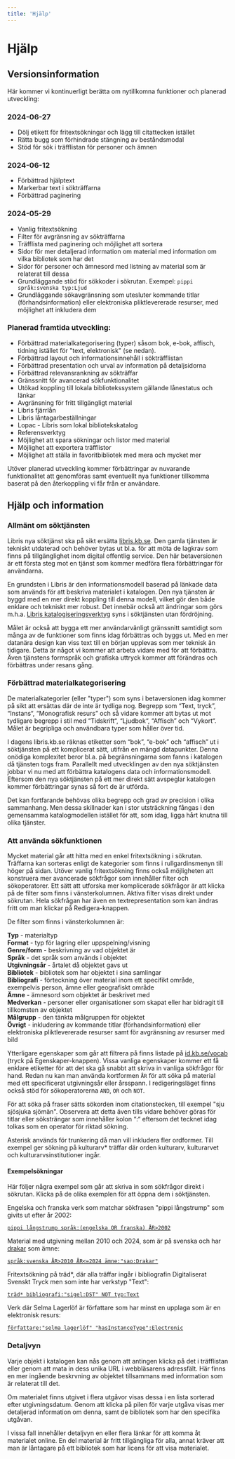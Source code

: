 ```yaml
---
title: 'Hjälp'
---
```


# Hjälp

## Versionsinformation

Här kommer vi kontinuerligt berätta om nytillkomna funktioner och planerad utveckling:

### 2024-06-27

- Dölj etikett för fritextsökningar och lägg till citattecken istället
- Rätta bugg som förhindrade stängning av beståndsmodal
- Stöd för sök i träfflistan för personer och ämnen

### 2024-06-12

- Förbättrad hjälptext
- Markerbar text i sökträffarna
- Förbättrad paginering

### 2024-05-29

- Vanlig fritextsökning
- Filter för avgränsning av sökträffarna
- Träfflista med paginering och möjlighet att sortera
- Sidor för mer detaljerad information om material med information om vilka bibliotek som har det
- Sidor för personer och ämnesord med listning av material som är relaterat till dessa
- Grundläggande stöd för sökkoder i sökrutan. Exempel: `pippi språk:svenska typ:Ljud`
- Grundläggande sökavgränsning som utesluter kommande titlar (förhandsinformation) eller elektroniska pliktlevererade resurser, med möjlighet att inkludera dem

### Planerad framtida utveckling:

- Förbättrad materialkategorisering (typer) såsom bok, e-bok, affisch, tidning istället för "text, elektronisk" (se nedan).
- Förbättrad layout och informationsinnehåll i sökträfflistan
- Förbättrad presentation och urval av information på detaljsidorna
- Förbättrad relevansrankning av sökträffar
- Gränssnitt för avancerad sökfunktionalitet
- Utökad koppling till lokala bibliotekssystem gällande lånestatus och länkar
- Avgränsning för fritt tillgängligt material
- Libris fjärrlån
- Libris låntagarbeställningar
- Lopac - Libris som lokal bibliotekskatalog
- Referensverktyg
- Möjlighet att spara sökningar och listor med material
- Möjlighet att exportera träfflistor
- Möjlighet att ställa in favoritbibliotek med mera
  och mycket mer

Utöver planerad utveckling kommer förbättringar av nuvarande funktionalitet att genomföras samt eventuellt nya funktioner tillkomma baserat på den återkoppling vi får från er användare.

## Hjälp och information

### Allmänt om söktjänsten

Libris nya söktjänst ska på sikt ersätta [libris.kb.se](https://www.libris.kb.se/). Den gamla tjänsten är tekniskt utdaterad och behöver bytas ut bl.a. för att möta de lagkrav som finns på tillgänglighet inom digital offentlig service.
Den här betaversionen är ett första steg mot en tjänst som kommer medföra flera förbättringar för användarna.

En grundsten i Libris är den informationsmodell baserad på länkade data som används för att beskriva materialet i katalogen. Den nya tjänsten är byggd med en mer direkt koppling till denna modell, vilket gör den både enklare och tekniskt mer robust. Det innebär också att ändringar som görs m.h.a. [Libris katalogiseringsverktyg](https://libris-qa.kb.se/katalogisering/) syns i söktjänsten utan fördröjning.

Målet är också att bygga ett mer användarvänligt gränssnitt samtidigt som många av de funktioner som finns idag förbättras och byggs ut.
Med en mer datanära design kan viss text till en början upplevas som mer teknisk än tidigare. Detta är något vi kommer att arbeta vidare med för att förbättra. Även tjänstens formspråk och grafiska uttryck kommer att förändras och förbättras under resans gång.

### Förbättrad materialkategorisering

De materialkategorier (eller "typer") som syns i betaversionen idag kommer på sikt att ersättas där de inte är tydliga nog. Begrepp som “Text, tryck”, “Instans“, “Monografisk resurs” och så vidare kommer att bytas ut mot tydligare begrepp i stil med “Tidskrift“, “Ljudbok“, “Affisch” och “Vykort“. Målet är begripliga och användbara typer som håller över tid.

I dagens libris.kb.se räknas etiketter som “bok”, “e-bok” och “affisch” ut i söktjänsten på ett komplicerat sätt, utifrån en mängd datapunkter. Denna onödiga komplexitet beror bl.a. på begränsningarna som fanns i katalogen då tjänsten togs fram. Parallellt med utvecklingen av den nya söktjänsten jobbar vi nu med att förbättra katalogens data och informationsmodell. Eftersom den nya söktjänsten på ett mer direkt sätt avspeglar katalogen kommer förbättringar synas så fort de är utförda.

Det kan fortfarande behövas olika begrepp och grad av precision i olika sammanhang. Men dessa skillnader kan i stor utsträckning fångas i den gemensamma katalogmodellen istället för att, som idag, ligga hårt knutna till olika tjänster.

### Att använda sökfunktionen

Mycket material går att hitta med en enkel fritextsökning i sökrutan. Träffarna kan sorteras enligt de kategorier som finns i rullgardinsmenyn till höger på sidan.
Utöver vanlig fritextsökning finns också möjligheten att konstruera mer avancerade sökfrågor som innehåller filter och sökoperatorer.
Ett sätt att utforska mer komplicerade sökfrågor är att klicka på de filter som finns i vänsterkolumnen. Aktiva filter visas direkt under sökrutan. Hela sökfrågan har även en textrepresentation som kan ändras fritt om man klickar på Redigera-knappen.

De filter som finns i vänsterkolumnen är:

<b>Typ</b> - materialtyp<br>
<b>Format</b> - typ för lagring eller uppspelning/visning<br>
<b>Genre/form</b> - beskrivning av vad objektet är<br>
<b>Språk</b> - det språk som används i objektet<br>
<b>Utgivningsår</b> - årtalet då objektet gavs ut<br>
<b>Bibliotek</b> - bibliotek som har objektet i sina samlingar<br>
<b>Bibliografi</b> - förteckning över material inom ett specifikt område, exempelvis person, ämne eller geografiskt område<br>
<b>Ämne</b> - ämnesord som objektet är beskrivet med<br>
<b>Medverkan</b> - personer eller organisationer som skapat eller har bidragit till tillkomsten av objektet<br>
<b>Målgrupp</b> - den tänkta målgruppen för objektet<br>
<b>Övrigt</b> - inkludering av kommande titlar (förhandsinformation) eller elektroniska pliktlevererade resurser samt för avgränsning av resurser med bild

Ytterligare egenskaper som går att filtrera på finns listade på [id.kb.se/vocab](https://id.kb.se/vocab/) (tryck på Egenskaper-knappen). Vissa vanliga egenskaper kommer ett få enklare etiketter för att det ska gå snabbt att skriva in vanliga sökfrågor för hand. Redan nu kan man använda kortformen `ÅR` för att söka på material med ett specificerat utgivningsår eller årsspann.
I redigeringsläget finns också stöd för sökoperatorerna `AND`, `OR` och `NOT`.

För att söka på fraser sätts sökorden inom citationstecken, till exempel "sju sjösjuka sjömän". Observera att detta även tills vidare behöver göras för titlar eller söksträngar som innehåller kolon “:“ eftersom det tecknet idag tolkas som en operator för riktad sökning.

Asterisk används för trunkering då man vill inkludera fler ordformer. Till exempel ger sökning på kulturarv\* träffar där orden kulturarv, kulturarvet och kulturarvsinstitutioner ingår.

#### Exempelsökningar

Här följer några exempel som går att skriva in som sökfrågor direkt i sökrutan. Klicka på de olika exemplen för att öppna dem i söktjänsten.

Engelska och franska verk som matchar sökfrasen "pippi långstrump" som givits ut efter år 2002:

[`pippi långstrump språk:(engelska OR franska) ÅR>2002`](<https://beta.libris-qa.kb.se/find?_i=pippi+l%C3%A5ngstrump&_q=pippi+l%C3%A5ngstrump+SPR%C3%85K:(engelska%20OR%20franska)&_limit=10&_x=advanced>)

Material med utgivning mellan 2010 och 2024, som är på svenska och har [drakar](https://id.kb.se/term/sao/Drakar) som ämne:

[`språk:svenska ÅR>2010 ÅR<=2024 ämne:"sao:Drakar"`](https://beta.libris-qa.kb.se/find?_i=&_q=SPR%C3%85K:svenska+%C3%85R%3E2010+%C3%85R%3C%3D2024+subject:%22sao:Drakar%22&_limit=10&_x=advanced)

Fritextsökning på träd\*, där alla träffar ingår i bibliografin Digitaliserat Svenskt Tryck men som inte har verkstyp "Text":

[`träd* bibliografi:"sigel:DST" NOT typ:Text`](https://beta.libris-qa.kb.se/find?_i=tr%C3%A4d*&_q=tr%C3%A4d*+bibliography:%22sigel:DST%22+NOT+%22rdf:type%22:Text&_limit=10&_x=advanced)

Verk där Selma Lagerlöf är författare som har minst en upplaga som är en elektronisk resurs:

[`författare:"selma lagerlöf" "hasInstanceType":Electronic`](https://beta.libris-qa.kb.se/find?_i=&_q=F%C3%96RF:%22selma+lagerl%C3%B6f%22+hasInstanceType:Electronic&_limit=10&_x=advanced)

### Detaljvyn

Varje objekt i katalogen kan nås genom att antingen klicka på det i träfflistan eller genom att mata in dess unika URL i webbläsarens adressfält. Här finns en mer ingående beskrvning av objektet tillsammans med information som är relaterat till det.

Om materialet finns utgivet i flera utgåvor visas dessa i en lista sorterad efter utgivningsdatum. Genom att klicka på pilen för varje utgåva visas mer detaljerad information om denna, samt de bibliotek som har den specifika utgåvan.

I vissa fall innehåller detaljvyn en eller flera länkar för att komma åt materialet online. En del material är fritt tillgängliga för alla, annat kräver att man är låntagare på ett bibliotek som har licens för att visa materialet.
